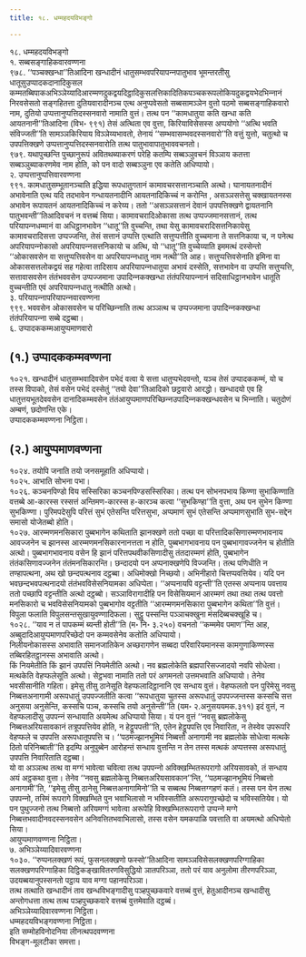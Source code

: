 ```yaml
---
title: १८. धम्महदयविभङ्गो

---
```

१८. धम्महदयविभङ्गो  
१. सब्बसङ्गाहिकवारवण्णना  
९७८. ‘‘पञ्‍चक्खन्धा’’तिआदिना खन्धादीनं धातुसम्भवपरियापन्‍नपातुभाव भूमन्तरतीसु धातूसुउप्पादकदानादिकुसल कम्मतब्बिपाकअभिञ्‍ञेय्यादिआरम्मणदुकद्वयदिट्ठादिकुसलत्तिकादितिकपञ्‍चकरूपलोकियदुकद्वयभेदभिन्‍नानं निरवसेसतो सङ्गहितत्ता दुतियवारादीनञ्‍च एत्थ अनुप्पवेसतो सब्बसामञ्‍ञेन वुत्तो पठमो सब्बसङ्गाहिकवारो नाम, दुतियो उप्पत्तानुप्पत्तिदस्सनवारो नामाति वुत्तं। तत्थ पन ‘‘कामधातुया कति खन्धा कति आयतनानी’’तिआदिना (विभ॰ ९९१) तेसं अत्थिता एव वुत्ता, किरियाविसेसस्स अप्पयोगो ‘‘अत्थि भवति संविज्‍जती’’ति सामञ्‍ञकिरियाय विञ्‍ञेय्यभावतो, तेनायं ‘‘सम्भवासम्भवदस्सनवारो’’ति वत्तुं युत्तो, चतुत्थो च उपपत्तिक्खणे उप्पत्तानुप्पत्तिदस्सनवारोति तत्थ पातुभावापातुभाववचनतो।  
९७९. यथापुच्छन्ति पुच्छानुरूपं अवितथब्याकरणं परेहि कतम्पि सब्बञ्‍ञुवचनं विञ्‍ञाय कतत्ता सब्बञ्‍ञुब्याकरणमेव नाम होति, को पन वादो सब्बञ्‍ञुना एव कतेति अधिप्पायो।  
२. उप्पत्तानुप्पत्तिवारवण्णना  
९९१. कामधातुसम्भूतानञ्‍चाति इद्धिया रूपधातुगतानं कामावचरसत्तानञ्‍चाति अत्थो। घानायतनादीनं अभावेनाति एत्थ यदि तदभावेन गन्धायतनादीनि आयतनादिकिच्‍चं न करोन्ति , असञ्‍ञसत्तेसु चक्खायतनस्स अभावेन रूपायतनं आयतनादिकिच्‍चं न करेय्य। ततो ‘‘असञ्‍ञसत्तानं देवानं उपपत्तिक्खणे द्वायतनानि पातुभवन्ती’’तिआदिवचनं न वत्तब्बं सिया। कामावचरादिओकासा तत्थ उप्पज्‍जमानसत्तानं, तत्थ परियापन्‍नधम्मानं वा अधिट्ठानभावेन ‘‘धातू’’ति वुच्‍चन्ति, तथा येसु कामावचरादिसत्तनिकायेसु कामावचरादिसत्ता उप्पज्‍जन्ति, तेसं सत्तानं उप्पत्ति एत्थाति सत्तुप्पत्तीति वुच्‍चमाना ते सत्तनिकाया च, न पनेत्थ अपरियापन्‍नोकासो अपरियापन्‍नसत्तनिकायो च अत्थि, यो ‘‘धातू’’ति वुच्‍चेय्याति इममत्थं दस्सेन्तो ‘‘ओकासवसेन वा सत्तुप्पत्तिवसेन वा अपरियापन्‍नधातु नाम नत्थी’’ति आह। सत्तुप्पत्तिवसेनाति इमिना वा ओकाससत्तलोकद्वयं सह गहेत्वा तादिसाय अपरियापन्‍नधातुया अभावं दस्सेति, सत्तभावेन वा उप्पत्ति सत्तुप्पत्ति, सत्तावासवसेन तंतंभववसेन उप्पज्‍जमाना उपादिन्‍नकक्खन्धा तंतंपरियापन्‍नानं सदिसाधिट्ठानभावेन धातूति वुच्‍चन्तीति एवं अपरियापन्‍नधातु नत्थीति अत्थो।  
३. परियापन्‍नापरियापन्‍नवारवण्णना  
९९९. भववसेन ओकासवसेन च परिच्छिन्‍नाति तत्थ अञ्‍ञत्थ च उप्पज्‍जमाना उपादिन्‍नकक्खन्धा तंतंपरियापन्‍ना सब्बे दट्ठब्बा।  
६. उप्पादककम्मआयुप्पमाणवारो  


## (१.) उप्पादककम्मवण्णना

१०२१. खन्धादीनं धातुसम्भवादिवसेन पभेदं वत्वा ये सत्ता धातुप्पभेदवन्तो, यञ्‍च तेसं उप्पादककम्मं, यो च तस्स विपाको, तेसं वसेन पभेदं दस्सेतुं ‘‘तयो देवा’’तिआदिको छट्ठवारो आरद्धो। खन्धादयो एव हि धातुत्तयभूतदेववसेन दानादिकम्मवसेन तंतंआयुप्पमाणपरिच्छिन्‍नउपादिन्‍नकक्खन्धवसेन च भिन्‍नाति। चतुदोणं अम्बणं, छदोणन्ति एके।  
उप्पादककम्मवण्णना निट्ठिता।  


## (२.) आयुप्पमाणवण्णना

१०२४. तयोपि जनाति तयो जनसमूहाति अधिप्पायो।  
१०२५. आभाति सोभना पभा।  
१०२६. कञ्‍चनपिण्डो विय सस्सिरिका कञ्‍चनपिण्डसस्सिरिका। तत्थ पन सोभनपभाय किण्णा सुभाकिण्णाति वत्तब्बे आ-कारस्स रस्सत्तं अन्तिमण-कारस्स ह-कारञ्‍च कत्वा ‘‘सुभकिण्हा’’ति वुत्ता, अथ पन सुभेन किण्णा सुभकिण्णा। पुरिमपदेसुपि परित्तं सुभं एतेसन्ति परित्तसुभा, अप्पमाणं सुभं एतेसन्ति अप्पमाणसुभाति सुभ-सद्देन समासो योजेतब्बो होति।  
१०२७. आरम्मणमनसिकारा पुब्बभागेन कथिताति झानक्खणे ततो पच्छा वा परित्तादिकसिणारम्मणभावनाय आवज्‍जनेन च झानस्स आरम्मणमनसिकारनानत्तता न होति, पुब्बभागभावनाय पन पुब्बभागावज्‍जनेन च होतीति अत्थो। पुब्बभागभावनाय वसेन हि झानं परित्तपथवीकसिणादीसु तंतदारम्मणं होति, पुब्बभागेन तंतंकसिणावज्‍जनेन तंतंमनसिकारन्ति। छन्दादयो पन अप्पनाक्खणेपि विज्‍जन्ति। तत्थ पणिधीति न तण्हापत्थना, अथ खो छन्दपत्थनाव दट्ठब्बा। अधिमोक्खो निच्छयो। अभिनीहारो चित्तप्पवत्तियेव। यदि पन भवछन्दभवपत्थनादयो तंतंभवविसेसनियामका अधिप्पेता। ‘‘अप्पनायपि वट्टन्ती’’ति एतस्स अप्पनाय पवत्ताय ततो पच्छापि वट्टन्तीति अत्थो दट्ठब्बो। सञ्‍ञाविरागादीहि पन विसेसियमानं आरम्मणं तथा तथा तत्थ पवत्तो मनसिकारो च भवविसेसनियामको पुब्बभागोव वट्टतीति ‘‘आरम्मणमनसिकारा पुब्बभागेन कथिता’’ति वुत्तं।  
विपुला फलाति विपुलसन्तसुखायुवण्णादिफला। सुट्ठु पस्सन्ति पञ्‍ञाचक्खुना मंसदिब्बचक्खूहि च।  
१०२८. ‘‘याव न तं पापकम्मं ब्यन्ती होती’’ति (म॰ नि॰ ३.२५०) वचनतो ‘‘कम्ममेव पमाण’’न्ति आह, अब्बुदादिआयुप्पमाणपरिच्छेदो पन कम्मवसेनेव कतोति अधिप्पायो।  
निलीयनोकासस्स अभावाति समानजातिकेन अच्छरागणेन सब्बदा परिवारियमानस्स कामगुणाकिण्णस्स तब्बिरहितट्ठानस्स अभावाति अत्थो।  
किं नियमेतीति किं झानं उपपत्तिं नियमेतीति अत्थो। नव ब्रह्मलोकेति ब्रह्मपारिसज्‍जादयो नवपि सोधेत्वा। मत्थकेति वेहप्फलेसूति अत्थो। सेट्ठभवा नामाति ततो परं अगमनतो उत्तमभवाति अधिप्पायो। तेनेव भवसीसानीति गहिता। इमेसु तीसु ठानेसूति वेहप्फलादिट्ठानानि एव सन्धाय वुत्तं। वेहप्फलतो पन पुरिमेसु नवसु निब्बत्तअनागामी अरूपधातुं उपपज्‍जतीति कत्वा ‘‘रूपधातुया चुतस्स अरूपधातुं उपपज्‍जन्तस्स कस्सचि सत्त अनुसया अनुसेन्ति, कस्सचि पञ्‍च, कस्सचि तयो अनुसेन्ती’’ति (यम॰ २.अनुसययमक.३११) इदं वुत्तं, न वेहप्फलादीसु उपपन्‍नं सन्धायाति अयमेत्थ अधिप्पायो सिया। यं पन वुत्तं ‘‘नवसु ब्रह्मलोकेसु निब्बत्तअरियसावकानं तत्रूपपत्तियेव होति, न हेट्ठूपपत्ती’’ति, एतेन हेट्ठूपपत्ति एव निवारिता, न तेस्वेव उपरूपरि वेहप्फले च उपपत्ति अरूपधातूपपत्ति च। ‘‘पठमज्झानभूमियं निब्बत्तो अनागामी नव ब्रह्मलोके सोधेत्वा मत्थके ठितो परिनिब्बाती’’ति इदम्पि अनुपुब्बेन आरोहन्तं सन्धाय वुत्तन्ति न तेन तस्स मत्थकं अप्पत्तस्स अरूपधातुं उपपत्ति निवारिताति दट्ठब्बा।  
यो वा अञ्‍ञत्थ तत्थ वा मग्गं भावेत्वा चवित्वा तत्थ उपपन्‍नो अविक्खम्भितरूपरागो अरियसावको, तं सन्धाय अयं अट्ठकथा वुत्ता। तेनेव ‘‘नवसु ब्रह्मलोकेसु निब्बत्तअरियसावकान’’न्ति, ‘‘पठमज्झानभूमियं निब्बत्तो अनागामी’’ति, ‘‘इमेसु तीसु ठानेसु निब्बत्तअनागामिनो’’ति च सब्बत्थ निब्बत्तग्गहणं कतं। तस्स पन येन तत्थ उपपन्‍नो, तस्मिं रूपरागे विक्खम्भिते पुन भवाभिलासो न भविस्सतीति अरूपरागुपच्छेदो च भविस्सतियेव। यो पन पुथुज्‍जनो तत्थ निब्बत्तो अरियमग्गं भावेत्वा अरूपेहि विक्खम्भितरूपरागो उप्पन्‍ने मग्गे निब्बत्तभवादीनवदस्सनवसेन अनिवत्तितभवाभिलासो, तस्स वसेन यमकपाळि पवत्ताति वा अयमत्थो अधिप्पेतो सिया।  
आयुप्पमाणवण्णना निट्ठिता।  
७. अभिञ्‍ञेय्यादिवारवण्णना  
१०३०. ‘‘रुप्पनलक्खणं रूपं, फुसनलक्खणो फस्सो’’तिआदिना सामञ्‍ञविसेसलक्खणपरिग्गाहिका सलक्खणपरिग्गाहिका दिट्ठिकङ्खावितरणविसुद्धियो ञातपरिञ्‍ञा, ततो परं याव अनुलोमा तीरणपरिञ्‍ञा, उदयब्बयानुपस्सनतो पट्ठाय याव मग्गा पहानपरिञ्‍ञा।  
तत्थ तत्थाति खन्धादीनं ताव खन्धविभङ्गादीसु पञ्हपुच्छकवारे वत्तब्बं वुत्तं, हेतुआदीनञ्‍च खन्धादीसु अन्तोगधत्ता तत्थ तत्थ पञ्हपुच्छकवारे वत्तब्बं वुत्तमेवाति दट्ठब्बं।  
अभिञ्‍ञेय्यादिवारवण्णना निट्ठिता।  
धम्महदयविभङ्गवण्णना निट्ठिता।  
इति सम्मोहविनोदनिया लीनत्थपदवण्णना  
विभङ्ग-मूलटीका समत्ता।  